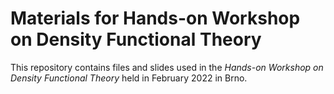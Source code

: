# Materials for Hands-on Workshop on Density Functional Theory

This repository contains files and slides used in the 
*_Hands-on Workshop on Density Functional Theory_* held in February 2022 in Brno.

